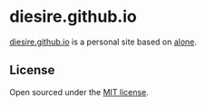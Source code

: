 # diesire.github.io

[diesire.github.io](http://diesire.github.io) is a personal site based on [alone](http://diesire.github.io/alone).

## License

Open sourced under the [MIT license](LICENSE.md).
